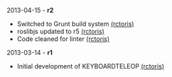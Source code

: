 2013-04-15 - **r2**
 * Switched to Grunt build system [(rctoris)](https://github.com/rctoris/)
 * roslibjs updated to r5 [(rctoris)](https://github.com/rctoris/)
 * Code cleaned for linter [(rctoris)](https://github.com/rctoris/)

2013-03-14 - **r1**
 * Initial development of KEYBOARDTELEOP [(rctoris)](https://github.com/rctoris/)
